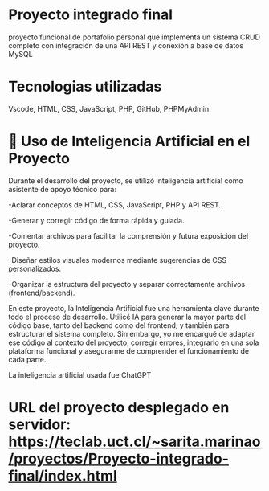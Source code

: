 # Proyecto integrado final
proyecto funcional de portafolio personal que implementa un sistema CRUD completo con integración de una API REST y conexión a base de datos MySQL

# Tecnologias utilizadas
Vscode, HTML, CSS, JavaScript, PHP, GitHub, PHPMyAdmin

# 🤖 Uso de Inteligencia Artificial en el Proyecto
Durante el desarrollo del proyecto, se utilizó inteligencia artificial como asistente de apoyo técnico para:

-Aclarar conceptos de HTML, CSS, JavaScript, PHP y API REST.

-Generar y corregir código de forma rápida y guiada.

-Comentar archivos para facilitar la comprensión y futura exposición del proyecto.

-Diseñar estilos visuales modernos mediante sugerencias de CSS personalizados.

-Organizar la estructura del proyecto y separar correctamente archivos (frontend/backend).

En este proyecto, la Inteligencia Artificial fue una herramienta clave durante todo el proceso de desarrollo.
Utilicé IA para generar la mayor parte del código base, tanto del backend como del frontend, y también para estructurar el sistema completo.
Sin embargo, yo me encargué de adaptar ese código al contexto del proyecto, 
corregir errores, integrarlo en una sola plataforma funcional y asegurarme de comprender el funcionamiento de cada parte.

La inteligencia artificial usada fue ChatGPT

# URL del proyecto desplegado en servidor: https://teclab.uct.cl/~sarita.marinao/proyectos/Proyecto-integrado-final/index.html


